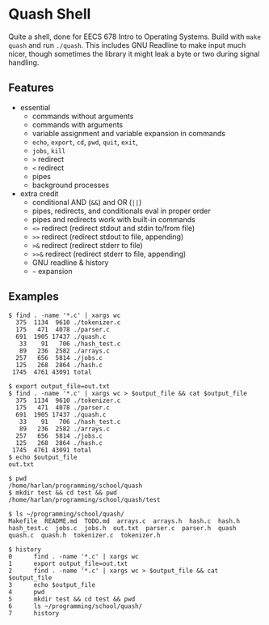 # Quash Shell

Quite a shell, done for EECS 678 Intro to Operating Systems. Build with `make quash` and run `./quash`. This includes GNU Readline to make input much nicer, though sometimes the library it might leak a byte or two during signal handling.

## Features

- essential
  - commands without arguments
  - commands with arguments
  - variable assignment and variable expansion in commands
  - `echo`, `export`, `cd`, `pwd`, `quit`, `exit`, 
  - `jobs`, `kill`
  - `>` redirect
  - `<` redirect
  - pipes
  - background processes
- extra credit
  - conditional AND (`&&`) and OR (`||`)
  - pipes, redirects, and conditionals eval in proper order
  - pipes and redirects work with built-in commands
  - `<>` redirect (redirect stdout and stdin to/from file)
  - `>>` redirect (redirect stdout to file, appending)
  - `>&` redirect (redirect stderr to file)
  - `>>&` redirect (redirect stderr to file, appending)
  - GNU readline & history
  - `~` expansion

## Examples

```
$ find . -name '*.c' | xargs wc
  375  1134  9610 ./tokenizer.c
  175   471  4078 ./parser.c
  691  1905 17437 ./quash.c
   33    91   706 ./hash_test.c
   89   236  2582 ./arrays.c
  257   656  5814 ./jobs.c
  125   268  2864 ./hash.c
 1745  4761 43091 total
```

```
$ export output_file=out.txt
$ find . -name '*.c' | xargs wc > $output_file && cat $output_file
  375  1134  9610 ./tokenizer.c
  175   471  4078 ./parser.c
  691  1905 17437 ./quash.c
   33    91   706 ./hash_test.c
   89   236  2582 ./arrays.c
  257   656  5814 ./jobs.c
  125   268  2864 ./hash.c
 1745  4761 43091 total
$ echo $output_file
out.txt
```

```
$ pwd
/home/harlan/programming/school/quash
$ mkdir test && cd test && pwd
/home/harlan/programming/school/quash/test
```

```
$ ls ~/programming/school/quash/
Makefile  README.md  TODO.md  arrays.c  arrays.h  hash.c  hash.h  hash_test.c  jobs.c  jobs.h  out.txt  parser.c  parser.h  quash  quash.c  quash.h  tokenizer.c  tokenizer.h
```

```
$ history
0      find . -name '*.c' | xargs wc
1      export output_file=out.txt
2      find . -name '*.c' | xargs wc > $output_file && cat $output_file
3      echo $output_file
4      pwd
5      mkdir test && cd test && pwd
6      ls ~/programming/school/quash/
7      history
```